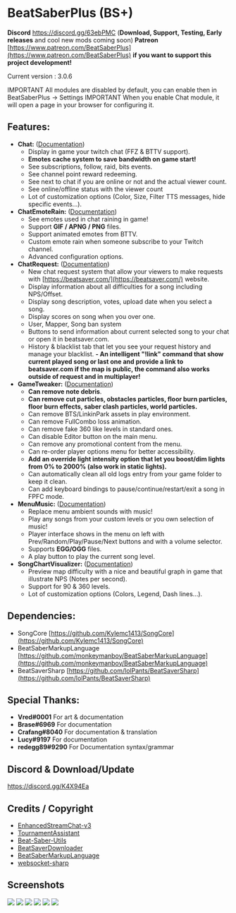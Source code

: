 


# BeatSaberPlus (BS+)

**Discord** https://discord.gg/63ebPMC (**Download, Support, Testing, Early releases** and cool new mods coming soon)
**Patreon** [https://www.patreon.com/BeatSaberPlus](https://www.patreon.com/BeatSaberPlus) **if you want to support this project development!**

Current version : 3.0.6

IMPORTANT All modules are disabled by default, you can enable then in BeatSaberPlus -> Settings
IMPORTANT When you enable Chat module, it will open a page in your browser for configuring it.

## Features:

 - **Chat:** ([Documentation](https://github.com/hardcpp/BeatSaberPlus/wiki#chat))
	 - Display in game your twitch chat (FFZ & BTTV support).
	 - **Emotes cache system to save bandwidth on game start!** 
	 - See subscriptions, follow, raid, bits events.
	 - See channel point reward redeeming.
	 - See next to chat if you are online or not and the actual viewer count.
	 - See online/offline status with the viewer count
	 - Lot of customization options (Color, Size, Filter TTS messages, hide specific events...).
 - **ChatEmoteRain:** ([Documentation](https://github.com/hardcpp/BeatSaberPlus/wiki#chat-emote-rain))
	 - See emotes used in chat raining in game!
	 - Support **GIF / APNG / PNG** files.
	 - Support animated emotes from BTTV.
	 - Custom emote rain when someone subscribe to your Twitch channel.
	 - Advanced configuration options.
 - **ChatRequest:** ([Documentation](https://github.com/hardcpp/BeatSaberPlus/wiki#chat-request))
	 - New chat request system that allow your viewers to make requests with [https://beatsaver.com/](https://beatsaver.com/) website.
	 - Display information about all difficulties for a song including NPS/Offset.
	 - Display song description, votes, upload date when you select a song.
	 - Display scores on song when you over one.
	 - User, Mapper, Song ban system
	 - Buttons to send information about current selected song to your chat or open it in beatsaver.com.
	 - History & blacklist tab that let you see your request history and manage your blacklist.
	 **- An intelligent "!link" command that show current played song or last one and provide a link to beatsaver.com if the map is public, the command also works outside of request and in multiplayer!**
 - **GameTweaker:**  ([Documentation](https://github.com/hardcpp/BeatSaberPlus/wiki#game-tweaker))
	 - **Can remove note debris**.
	 - **Can remove cut particles, obstacles particles, floor burn particles, floor burn effects, saber clash particles, world particles.**
	 - Can remove BTS/LinkinPark assets in play environment.
	 - Can remove FullCombo loss animation.
	 - Can remove fake 360 like levels in standard ones.
	 - Can disable Editor button on the main menu.
	 - Can remove any promotional content from the menu.
	 - Can re-order player options menu for better accessibility.
	 - **Add an override light intensity option that let you boost/dim lights from 0% to 2000% (also work in static lights).**
	 - Can automatically clean all old logs entry from your game folder to keep it clean.
	 - Can add keyboard bindings to pause/continue/restart/exit a song in FPFC mode.
 - **MenuMusic:** ([Documentation](https://github.com/hardcpp/BeatSaberPlus/wiki#menu-music))
	 - Replace menu ambient sounds with music!
	 - Play any songs from your custom levels or you own selection of music!
	 - Player interface shows in the menu on left with Prev/Random/Play/Pause/Next buttons and with a volume selector.
	 - Supports **EGG/OGG** files.
	 - A play button to play the current song level.
 - **SongChartVisualizer:** ([Documentation](https://github.com/hardcpp/BeatSaberPlus/wiki#song-chart-visualizer))
	 - Preview map difficulty with a nice and beautiful graph in game that illustrate NPS (Notes per second).
	 - Support for 90 & 360 levels.
	 - Lot of customization options (Colors, Legend, Dash lines...).

## Dependencies:

- SongCore [https://github.com/Kylemc1413/SongCore](https://github.com/Kylemc1413/SongCore)
- BeatSaberMarkupLanguage [https://github.com/monkeymanboy/BeatSaberMarkupLanguage](https://github.com/monkeymanboy/BeatSaberMarkupLanguage)
- BeatSaverSharp [https://github.com/lolPants/BeatSaverSharp](https://github.com/lolPants/BeatSaverSharp)

## **Special Thanks**:
- **Vred#0001** For art & documentation
- **Brase#6969** For documentation
- **Crafang#8040** For documentation & translation
- **Lucy#9197** For documentation
- **redegg89#9290** For Documentation syntax/grammar

## **Discord & Download/Update**
https://discord.gg/K4X94Ea

## **Credits / Copyright**
* [EnhancedStreamChat-v3](https://github.com/brian91292/EnhancedStreamChat-v3)
* [TournamentAssistant](https://github.com/MatrikMoon/TournamentAssistant)
* [Beat-Saber-Utils](https://github.com/Kylemc1413/Beat-Saber-Utils)
* [BeatSaverDownloader](https://github.com/Kylemc1413/BeatSaverDownloader)
* [BeatSaberMarkupLanguage](https://github.com/monkeymanboy/BeatSaberMarkupLanguage)
* [websocket-sharp](https://github.com/sta/websocket-sharp)

## **Screenshots**
![](https://puu.sh/GO6tf/81ff167aab.png)
![](https://puu.sh/GKKJJ/7a481941c5.png)
![](https://puu.sh/GKPcD/ecee2e5d86.png)
![](https://puu.sh/GH9Rn/d9d4966a04.png)
![](https://puu.sh/GH9RA/f6dc522cd1.png)
![](https://puu.sh/GL7BX/0e5f12cfce.jpg)

